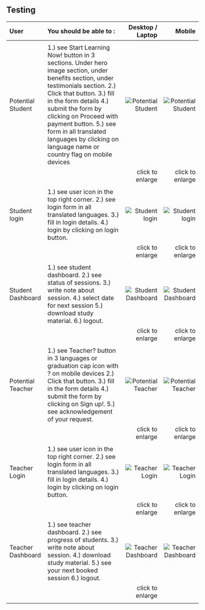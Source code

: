 
## Testing 


| User | You should be able to : | Desktop / Laptop | Mobile |
| :---         |     :---       |          ---: |          ---: |
|         |           |           |          |
| Potential Student   | 1.) see Start Learning Now! button in 3 sections. Under hero image section, under benefits section, under testimonials section. 2.) Click that button. 3.) fill in the form details 4.) submit the form by clicking on Proceed with payment button. 5.)  see form in all translated languages by clicking on language name or country flag on mobile devices   | ![Potential Student](https://raw.githubusercontent.com/marcelkolarcik/how-do-you-do/master/assets/screenshots/potential_student.gif)    |   ![Potential Student](https://raw.githubusercontent.com/marcelkolarcik/how-do-you-do/master/assets/screenshots/potential_student_mobile.gif)   |
|          |            |    click to enlarge      |      click to enlarge     |
|         |           |           |          |
| Student login     | 1.) see user icon in the top right corner. 2.) see login form in all translated languages. 3.) fill in login details. 4.) login by clicking on login button.       | ![Student login](https://raw.githubusercontent.com/marcelkolarcik/how-do-you-do/master/assets/screenshots/student_login.gif)       |  ![Student login](https://raw.githubusercontent.com/marcelkolarcik/how-do-you-do/master/assets/screenshots/student_login_mobile.gif)    |
|         |           |     click to enlarge    |   click to enlarge    |
|          |            |          |          |
| Student Dashboard   | 1.) see student dashboard.  2.)  see status of sessions. 3.) write note about session. 4.) select date for next session 5.) download study material. 6.) logout.  | ![Student Dashboard](https://raw.githubusercontent.com/marcelkolarcik/how-do-you-do/master/assets/screenshots/student_dashboard.gif)     |   ![Student Dashboard](https://raw.githubusercontent.com/marcelkolarcik/how-do-you-do/master/assets/screenshots/student_dashboard_mobile.gif)   |
|          |           |     click to enlarge     |  click to enlarge     |
|          |           |           |          |
| Potential Teacher     | 1.) see Teacher? button in 3 languages or graduation cap icon with ? on mobile devices 2.) Click that button. 3.) fill in the form details 4.) submit the form by clicking on Sign up!. 5.)  see acknowledgement of your request.       | ![Potential Teacher](https://raw.githubusercontent.com/marcelkolarcik/how-do-you-do/master/assets/screenshots/potential_teacher.gif)       |   ![Potential Teacher](https://raw.githubusercontent.com/marcelkolarcik/how-do-you-do/master/assets/screenshots/potential_teacher_mobile.gif)    |
|          |          |     click to enlarge      |  click to enlarge     |
|         |          |         |       |
| Teacher Login   |   1.) see user icon in the top right corner. 2.) see login form in all translated languages. 3.) fill in login details. 4.) login by clicking on login button.   | ![Teacher Login](https://raw.githubusercontent.com/marcelkolarcik/how-do-you-do/master/assets/screenshots/teacher_login.gif)     |   ![Teacher Login](https://raw.githubusercontent.com/marcelkolarcik/how-do-you-do/master/assets/screenshots/teacher_login_mobile.gif)     |
|          |           |     click to enlarge      |  click to enlarge     |
|         |         |        |       |
|  Teacher Dashboard     | 1.) see teacher dashboard.  2.)  see progress of students. 3.) write note about session. 4.) download study material. 5.) see your next booked session 6.) logout.        | ![Teacher Dashboard](https://raw.githubusercontent.com/marcelkolarcik/how-do-you-do/master/assets/screenshots/teacher_dashboard.gif)      |    ![Teacher Dashboard](https://raw.githubusercontent.com/marcelkolarcik/how-do-you-do/master/assets/screenshots/teacher_dashboard_mobile.gif)    |
|          |          |      click to enlarge    |
|          |           |          |       |



